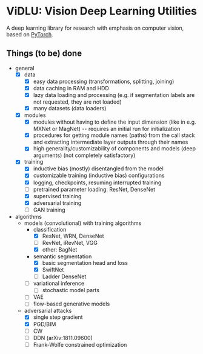 # ViDLU: Vision Deep Learning Utilities

A deep learning library for research with emphasis on computer vision, based on [PyTorch](https://pytorch.org/).

## Things (to be) done

- general
  - [X] data
    - [X] easy data processing (transformations, splitting, joining)
    - [X] data caching in RAM and HDD
    - [X] lazy data loading and processing (e.g. if segmentation labels are not requested, they are not loaded)
    - [X] many datasets (data loaders)
  - [X] modules
    - [X] modules without having to define the input dimension (like in e.g. MXNet or MagNet) -- requires an initial run for initialization
    - [X] procedures for getting module names (paths) from the call stack and extracting intermediate layer outputs through their names
    - [X] high generality/customizability of components and models (deep arguments) (not completely satisfactory)
  - [X] training
    - [X] inductive bias (mostly) disentangled from the model
    - [X] customizable training (inductive bias) configurations
    - [X] logging, checkpoints, resuming interrupted training
    - [ ] pretrained parameter loading: ResNet, DenseNet
    - [X] supervised training
    - [X] adversarial training
    - [ ] GAN training
- algorithms
  - models (convolutional) with training algorithms
    - classification
      - [X] ResNet, WRN, DenseNet
      - [ ] RevNet, iRevNet, VGG
      - [X] other: BagNet
    - semantic segmentation
      - [X] basic segmentation head and loss
      - [X] SwiftNet
      - [ ] Ladder DenseNet
    - [ ] variational inference
      - [ ] stochastic model parts
    - [ ] VAE
    - [ ] flow-based generative models
  - adversarial attacks
    - [X] single step gradient
    - [X] PGD/BIM
    - [ ] CW
    - [ ] DDN (arXiv:1811.09600)
    - [ ] Frank-Wolfe constrained optimization
